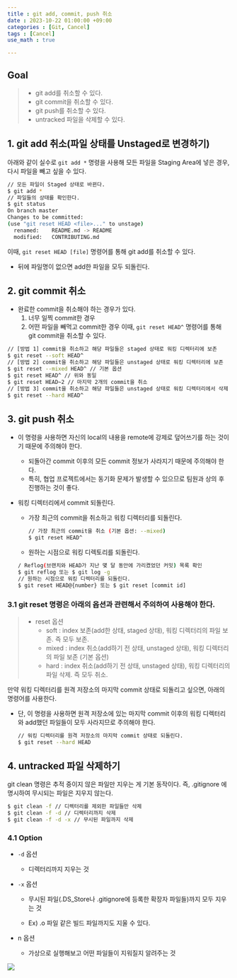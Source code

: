 ```yaml
---
title : git add, commit, push 취소
date : 2023-10-22 01:00:00 +09:00
categories : [Git, Cancel]
tags : [Cancel]
use_math : true

---
```


## Goal

> - git add를 취소할 수 있다.
> - git commit을 취소할 수 있다.
> - git push를 취소할 수 있다.
> - untracked 파일을 삭제할 수 있다.

## 1. git add 취소(파일 상태를 Unstaged로 변경하기)

아래와 같이 실수로 `git add *` 명령을 사용해 모든 파일을 Staging Area에 넣은 경우, 다시 파일을 빼고 싶을 수 있다.

```bash
// 모든 파일이 Staged 상태로 바뀐다.
$ git add *
// 파일들의 상태를 확인한다.
$ git status
On branch master
Changes to be committed:
(use "git reset HEAD <file>..." to unstage)
  renamed:    README.md -> README
  modified:   CONTRIBUTING.md
```

이때, `git reset HEAD [file]` 명령어를 통해 git add를 취소할 수 있다.

- 뒤에 파일명이 없으면 add한 파일을 모두 되돌린다.

## 2. git commit 취소

- 완료한 commit을 취소해야 하는 경우가 있다.
  1. 너무 일찍 commit한 경우
  2. 어떤 파일을 빼먹고 commit한 경우 이때, `git reset HEAD^` 명령어를 통해 git commit을 취소할 수 있다.

```bash
// [방법 1] commit을 취소하고 해당 파일들은 staged 상태로 워킹 디렉터리에 보존
$ git reset --soft HEAD^
// [방법 2] commit을 취소하고 해당 파일들은 unstaged 상태로 워킹 디렉터리에 보존
$ git reset --mixed HEAD^ // 기본 옵션
$ git reset HEAD^ // 위와 동일
$ git reset HEAD~2 // 마지막 2개의 commit을 취소
// [방법 3] commit을 취소하고 해당 파일들은 unstaged 상태로 워킹 디렉터리에서 삭제
$ git reset --hard HEAD^
```

## 3. git push 취소

- 이 명령을 사용하면 자신의 local의 내용을 remote에 강제로 덮어쓰기를 하는 것이기 때문에 주의해야 한다.

  - 되돌아간 commit 이후의 모든 commit 정보가 사라지기 때문에 주의해야 한다.
  - 특히, 협업 프로젝트에서는 동기화 문제가 발생할 수 있으므로 팀원과 상의 후 진행하는 것이 좋다.

- 워킹 디렉터리에서 commit 되돌린다.

  - 가장 최근의 commit을 취소하고 워킹 디렉터리를 되돌린다.
    ```bash
    // 가장 최근의 commit을 취소 (기본 옵션: --mixed)
    $ git reset HEAD^
    ```

  - 원하는 시점으로 워킹 디렉토리를 되돌린다.

  ```bash
  / Reflog(브랜치와 HEAD가 지난 몇 달 동안에 가리켰었던 커밋) 목록 확인
  $ git reflog 또는 $ git log -g
  // 원하는 시점으로 워킹 디렉터리를 되돌린다.
  $ git reset HEAD@{number} 또는 $ git reset [commit id]
  ```

### 3.1 git reset 명령은 아래의 옵션과 관련해서 주의하여 사용해야 한다.

> - reset 옵션
>   - soft : index 보존(add한 상태, staged 상태), 워킹 디렉터리의 파일 보존. 즉 모두 보존.
>   - mixed : index 취소(add하기 전 상태, unstaged 상태), 워킹 디렉터리의 파일 보존 (기본 옵션)
>   - hard : index 취소(add하기 전 상태, unstaged 상태), 워킹 디렉터리의 파일 삭제. 즉 모두 취소.

만약 워킹 디렉터리를 원격 저장소의 마지막 commit 상태로 되돌리고 싶으면, 아래의 명령어를 사용한다.

- 단, 이 명령을 사용하면 원격 저장소에 있는 마지막 commit 이후의 워킹 디렉터리와 add했던 파일들이 모두 사라지므로 주의해야 한다.
  ```bash
  // 워킹 디렉터리를 원격 저장소의 마지막 commit 상태로 되돌린다.
  $ git reset --hard HEAD
  ```

## 4. untracked 파일 삭제하기
git clean 명령은 추적 중이지 않은 파일만 지우는 게 기본 동작이다. 즉, .gitignore 에 명시하여 무시되는 파일은 지우지 않는다.

```bash
$ git clean -f // 디렉터리를 제외한 파일들만 삭제
$ git clean -f -d // 디렉터리까지 삭제
$ git clean -f -d -x // 무시된 파일까지 삭제
```

### 4.1 Option

- `-d` 옵션
  - 디렉터리까지 지우는 것
- `-x` 옵션
  - 무시된 파일(.DS_Store나 .gitignore에 등록한 확장자 파일들)까지 모두 지우는 것

  - Ex) .o 파일 같은 빌드 파일까지도 지울 수 있다.

- n 옵션
  - 가상으로 실행해보고 어떤 파일들이 지워질지 알려주는 것


![](https://gmlwjd9405.github.io/images/git-add-cancel/n-option.png)



